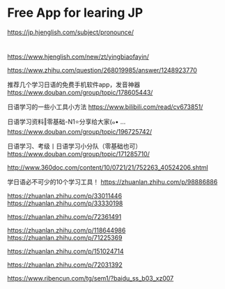 
# Free App for learing JP

https://jp.hjenglish.com/subject/pronounce/
# 

https://www.hjenglish.com/new/zt/yingbiaofayin/



https://www.zhihu.com/question/268019985/answer/1248923770





推荐几个学习日语的免费手机软件app，发音神器
https://www.douban.com/group/topic/178605443/


日语学习的一些小工具小方法
https://www.bilibili.com/read/cv673851/



日语学习资料‖零基础-N1⭐分享给大家(๑• ...
https://www.douban.com/group/topic/196725742/

日语学习、考级丨日语学习小分队（零基础也可）
https://www.douban.com/group/topic/171285710/

http://www.360doc.com/content/10/0721/21/752263_40524206.shtml

学日语必不可少的10个学习工具！
https://zhuanlan.zhihu.com/p/98886886

https://zhuanlan.zhihu.com/p/33011446
https://zhuanlan.zhihu.com/p/33330198


https://zhuanlan.zhihu.com/p/72361491

https://zhuanlan.zhihu.com/p/118644986
https://zhuanlan.zhihu.com/p/71225369


https://zhuanlan.zhihu.com/p/151024714



https://zhuanlan.zhihu.com/p/72031392



https://www.ribencun.com/tg/sem1/?baidu_ss_b03_xz007



















